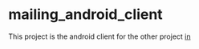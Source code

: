 # mailing_android_client
This project is the android client for the other project <a href="https://github.com/1anotherOne/mailing_server">in</a>
